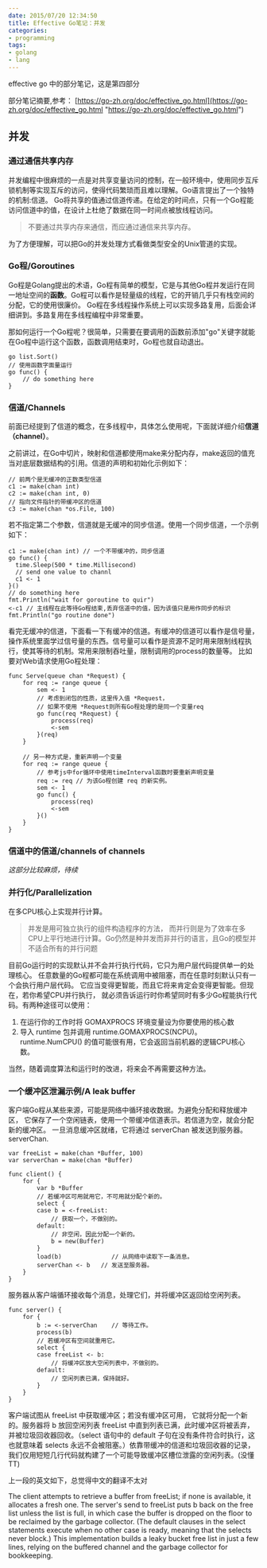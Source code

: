 ```yaml
---
date: 2015/07/20 12:34:50
title: Effective Go笔记：并发
categories:
- programming
tags:
- golang
- lang
---
```


effective go 中的部分笔记，这是第四部分 

部分笔记摘要,参考： [https://go-zh.org/doc/effective_go.html](https://go-zh.org/doc/effective_go.html "https://go-zh.org/doc/effective_go.html")

## 并发 ##

### 通过通信共享内存 ###
并发编程中很麻烦的一点是对共享变量访问的控制，在一般环境中，使用同步互斥锁机制等实现互斥的访问，使得代码繁琐而且难以理解。Go语言提出了一个独特的机制:信道。
Go将共享的值通过信道传递。在给定的时间点，只有一个Go程能访问信道中的值，在设计上杜绝了数据在同一时间点被放线程访问。

> 不要通过共享内存来通信，而应通过通信来共享内存。

为了方便理解，可以把Go的并发处理方式看做类型安全的Unix管道的实现。

### Go程/Goroutines ###
Go程是Golang提出的术语，Go程有简单的模型，它是与其他Go程并发运行在同一地址空间的**函数**。Go程可以看作是轻量级的线程，它的开销几乎只有栈空间的分配，它的使用很廉价。
Go程在多线程操作系统上可以实现多路复用，后面会详细讲到。多路复用在多线程编程中非常重要。

那如何运行一个Go程呢？很简单，只需要在要调用的函数前添加"go"关键字就能在Go程中运行这个函数，函数调用结束时，Go程也就自动退出。

```golang
go list.Sort()
// 使用函数字面量运行
go func() {
	// do something here
}
```

### 信道/Channels ###
前面已经提到了信道的概念，在多线程中，具体怎么使用呢，下面就详细介绍**信道（channel）**。

之前讲过，在Go中切片，映射和信道都使用make来分配内存，make返回的值充当对底层数据结构的引用。信道的声明和初始化示例如下：

```
// 前两个是无缓冲的正数类型信道
c1 := make(chan int)
c2 := make(chan int, 0)
// 指向文件指针的带缓冲区的信道
c3 := make(chan *os.File, 100)
```
若不指定第二个参数，信道就是无缓冲的同步信道。使用一个同步信道，一个示例如下：

```golang
c1 := make(chan int) // 一个不带缓冲的，同步信道
go func() {
  time.Sleep(500 * time.Millisecond)
  // send one value to channl
  c1 <- 1
}()
// do something here
fmt.Println("wait for goroutine to quir")
<-c1 // 主线程在此等待Go程结束,丢弃信道中的值，因为该值只是用作同步的标识
fmt.Println("go routine done")
```
看完无缓冲的信道，下面看一下有缓冲的信道。有缓冲的信道可以看作是信号量，操作系统里面学过信号量的东西。信号量可以看作是资源不足时用来限制线程执行，使其等待的机制。常用来限制吞吐量，限制调用的process的数量等。
比如要对Web请求使用Go程处理：

```
func Serve(queue chan *Request) {
	for req := range queue {
		sem <- 1
		// 考虑到闭包的性质，这里传入值 *Request，
		// 如果不使用 *Request则所有Go程处理的是同一个变量req
		go func(req *Request) {
			process(req)
			<-sem
		}(req)
	}

	// 另一种方式是，重新声明一个变量
	for req := range queue {
		// 参考js中for循环中使用timeInterval函数时要重新声明变量
		req := req // 为该Go程创建 req 的新实例。
		sem <- 1
		go func() {
			process(req)
			<-sem
		}()
	}
}
```

### 信道中的信道/channels of channels ###
*这部分比较麻烦，待续*

### 并行化/Parallelization ###
在多CPU核心上实现并行计算。

> 并发是用可独立执行的组件构造程序的方法， 而并行则是为了效率在多CPU上平行地进行计算。Go仍然是种并发而非并行的语言，且Go的模型并不适合所有的并行问题

目前Go运行时的实现默认并不会并行执行代码，它只为用户层代码提供单一的处理核心。 任意数量的Go程都可能在系统调用中被阻塞，而在任意时刻默认只有一个会执行用户层代码。 它应当变得更智能，而且它将来肯定会变得更智能。但现在，若你希望CPU并行执行， 就必须告诉运行时你希望同时有多少Go程能执行代码。有两种途径可以使用：

1. 在运行你的工作时将 GOMAXPROCS 环境变量设为你要使用的核心数
2. 导入 runtime 包并调用 runtime.GOMAXPROCS(NCPU)。 runtime.NumCPU() 的值可能很有用，它会返回当前机器的逻辑CPU核心数。 

当然，随着调度算法和运行时的改进，将来会不再需要这种方法。

### 一个缓冲区泄漏示例/A leak buffer ###
客户端Go程从某些来源，可能是网络中循环接收数据。为避免分配和释放缓冲区， 它保存了一个空闲链表，使用一个带缓冲信道表示。若信道为空，就会分配新的缓冲区。 一旦消息缓冲区就绪，它将通过 serverChan 被发送到服务器。 serverChan.

```golang
var freeList = make(chan *Buffer, 100)
var serverChan = make(chan *Buffer)

func client() {
	for {
		var b *Buffer
		// 若缓冲区可用就用它，不可用就分配个新的。
		select {
		case b = <-freeList:
			// 获取一个，不做别的。
		default:
			// 非空闲，因此分配一个新的。
			b = new(Buffer)
		}
		load(b)              // 从网络中读取下一条消息。
		serverChan <- b   // 发送至服务器。
	}
}
```
服务器从客户端循环接收每个消息，处理它们，并将缓冲区返回给空闲列表。

```golang
func server() {
	for {
		b := <-serverChan    // 等待工作。
		process(b)
		// 若缓冲区有空间就重用它。
		select {
		case freeList <- b:
			// 将缓冲区放大空闲列表中，不做别的。
		default:
			// 空闲列表已满，保持就好。
		}
	}
}
```
客户端试图从 freeList 中获取缓冲区；若没有缓冲区可用， 它就将分配一个新的。服务器将 b 放回空闲列表 freeList 中直到列表已满，此时缓冲区将被丢弃，并被垃圾回收器回收。（select 语句中的 default 子句在没有条件符合时执行，这也就意味着 selects 永远不会被阻塞。）依靠带缓冲的信道和垃圾回收器的记录， 我们仅用短短几行代码就构建了一个可能导致缓冲区槽位泄露的空闲列表。(没懂TT)

上一段的英文如下，总觉得中文的翻译不太对

The client attempts to retrieve a buffer from freeList; if none is available, it allocates a fresh one. The server's send to freeList puts b back on the free list unless the list is full, in which case the buffer is dropped on the floor to be reclaimed by the garbage collector. (The default clauses in the select statements execute when no other case is ready, meaning that the selects never block.) This implementation builds a leaky bucket free list in just a few lines, relying on the buffered channel and the garbage collector for bookkeeping.


